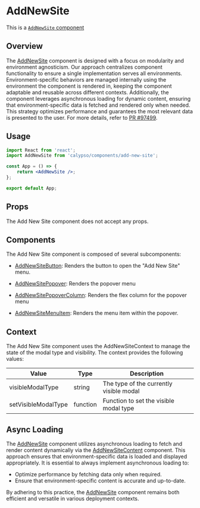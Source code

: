 # AddNewSite

This is a [`AddNewSite` component](../../components/add-new-site/index.tsx)

## Overview

The [AddNewSite](../../components/add-new-site/index.tsx) component is designed with a focus on modularity and environment agnosticism. Our approach centralizes component functionality to ensure a single implementation serves all environments. Environment-specific behaviors are managed internally using the environment the component is rendered in, keeping the component adaptable and reusable across different contexts. Additionally, the component leverages asynchronous loading for dynamic content, ensuring that environment-specific data is fetched and rendered only when needed. This strategy optimizes performance and guarantees the most relevant data is presented to the user. For more details, refer to [PR #97499](https://github.com/Automattic/wp-calypso/pull/97499).

## Usage

```jsx
import React from 'react';
import AddNewSite from 'calypso/components/add-new-site';

const App = () => {
	return <AddNewSite />;
};

export default App;
```

## Props

The Add New Site component does not accept any props.

## Components

The Add New Site component is composed of several subcomponents:

- [AddNewSiteButton](../../components/add-new-site/button.tsx): Renders the button to open the "Add New Site" menu.

- [AddNewSitePopover](../../components/add-new-site/popover.tsx): Renders the popover menu

- [AddNewSitePopoverColumn](../../components/add-new-site/popover-column.tsx): Renders the flex column for the popover menu

- [AddNewSiteMenuItem](../../components/add-new-site/menu-item.tsx): Renders the menu item within the popover.

## Context

The Add New Site component uses the AddNewSiteContext to manage the state of the modal type and visibility. The context provides the following values:

| Value               | Type     | Description                             |
| ------------------- | -------- | --------------------------------------- |
| visibleModalType    | string   | The type of the currently visible modal |
| setVisibleModalType | function | Function to set the visible modal type  |

## Async Loading

The [AddNewSite](../../components/add-new-site/index.tsx) component utilizes asynchronous loading to fetch and render content dynamically via the [AddNewSiteContent](../../components/add-new-site/content/index.tsx) component. This approach ensures that environment-specific data is loaded and displayed appropriately. It is essential to always implement asynchronous loading to:

- Optimize performance by fetching data only when required.
- Ensure that environment-specific content is accurate and up-to-date.

By adhering to this practice, the [AddNewSite](../../components/add-new-site/index.tsx) component remains both efficient and versatile in various deployment contexts.
